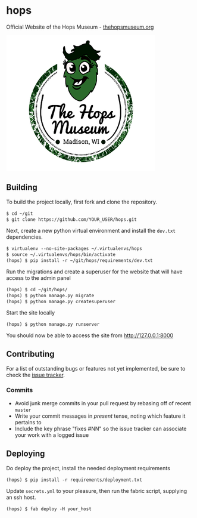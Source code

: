 # hops

Official Website of the Hops Museum -
[thehopsmuseum.org](http://thehopsmuseum.org)

![](./static/img/logo.png)

## Building

To build the project locally, first fork and clone the repository.

    $ cd ~/git
    $ git clone https://github.com/YOUR_USER/hops.git

Next, create a new python virtual environment and install the
`dev.txt` dependencies.

    $ virtualenv --no-site-packages ~/.virtualenvs/hops
    $ source ~/.virtualenvs/hops/bin/activate
    (hops) $ pip install -r ~/git/hops/requirements/dev.txt

Run the migrations and create a superuser for the website that will
have access to the admin panel

    (hops) $ cd ~/git/hops/
    (hops) $ python manage.py migrate
    (hops) $ python manage.py createsuperuser

Start the site locally

    (hops) $ python manage.py runserver

You should now be able to access the site from http://127.0.0.1:8000

## Contributing

For a list of outstanding bugs or features not yet implemented, be
sure to check the
[issue tracker](https://github.com/arecker/hops/issues).

### Commits

- Avoid junk merge commits in your pull request by rebasing off of
  recent `master`
- Write your commit messages in _present_ tense, noting which feature
  it pertains to
- Include the key phrase "fixes #NN" so the issue tracker can
  associate your work with a logged issue

## Deploying

Do deploy the project, install the needed deployment requirements

    (hops) $ pip install -r requirements/deployment.txt

Update `secrets.yml` to your pleasure, then run the fabric script,
supplying an ssh host.

    (hops) $ fab deploy -H your_host
